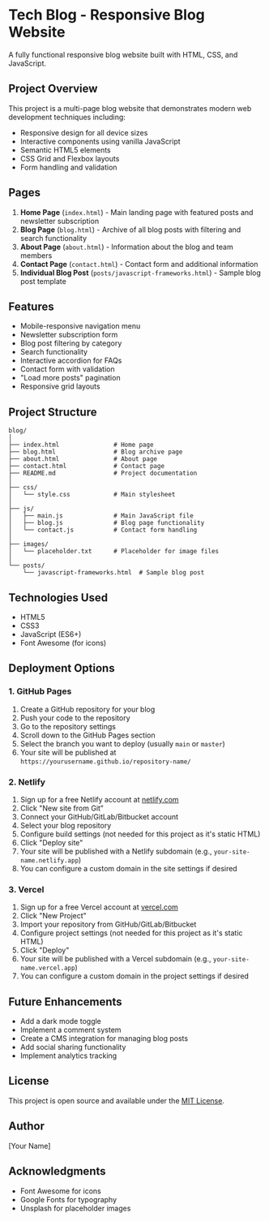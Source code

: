 # Tech Blog - Responsive Blog Website

A fully functional responsive blog website built with HTML, CSS, and JavaScript.

## Project Overview

This project is a multi-page blog website that demonstrates modern web development techniques including:

- Responsive design for all device sizes
- Interactive components using vanilla JavaScript
- Semantic HTML5 elements
- CSS Grid and Flexbox layouts
- Form handling and validation

## Pages

1. **Home Page** (`index.html`) - Main landing page with featured posts and newsletter subscription
2. **Blog Page** (`blog.html`) - Archive of all blog posts with filtering and search functionality
3. **About Page** (`about.html`) - Information about the blog and team members
4. **Contact Page** (`contact.html`) - Contact form and additional information
5. **Individual Blog Post** (`posts/javascript-frameworks.html`) - Sample blog post template

## Features

- Mobile-responsive navigation menu
- Newsletter subscription form
- Blog post filtering by category
- Search functionality
- Interactive accordion for FAQs
- Contact form with validation
- "Load more posts" pagination
- Responsive grid layouts

## Project Structure

```
blog/
│
├── index.html               # Home page
├── blog.html                # Blog archive page
├── about.html               # About page
├── contact.html             # Contact page
├── README.md                # Project documentation
│
├── css/
│   └── style.css            # Main stylesheet
│
├── js/
│   ├── main.js              # Main JavaScript file
│   ├── blog.js              # Blog page functionality
│   └── contact.js           # Contact form handling
│
├── images/
│   └── placeholder.txt      # Placeholder for image files
│
└── posts/
    └── javascript-frameworks.html  # Sample blog post
```

## Technologies Used

- HTML5
- CSS3
- JavaScript (ES6+)
- Font Awesome (for icons)

## Deployment Options

### 1. GitHub Pages

1. Create a GitHub repository for your blog
2. Push your code to the repository
3. Go to the repository settings
4. Scroll down to the GitHub Pages section
5. Select the branch you want to deploy (usually `main` or `master`)
6. Your site will be published at `https://yourusername.github.io/repository-name/`

### 2. Netlify

1. Sign up for a free Netlify account at [netlify.com](https://www.netlify.com/)
2. Click "New site from Git"
3. Connect your GitHub/GitLab/Bitbucket account
4. Select your blog repository
5. Configure build settings (not needed for this project as it's static HTML)
6. Click "Deploy site"
7. Your site will be published with a Netlify subdomain (e.g., `your-site-name.netlify.app`)
8. You can configure a custom domain in the site settings if desired

### 3. Vercel

1. Sign up for a free Vercel account at [vercel.com](https://vercel.com/)
2. Click "New Project"
3. Import your repository from GitHub/GitLab/Bitbucket
4. Configure project settings (not needed for this project as it's static HTML)
5. Click "Deploy"
6. Your site will be published with a Vercel subdomain (e.g., `your-site-name.vercel.app`)
7. You can configure a custom domain in the project settings if desired

## Future Enhancements

- Add a dark mode toggle
- Implement a comment system
- Create a CMS integration for managing blog posts
- Add social sharing functionality
- Implement analytics tracking

## License

This project is open source and available under the [MIT License](LICENSE).

## Author

[Your Name]

## Acknowledgments

- Font Awesome for icons
- Google Fonts for typography
- Unsplash for placeholder images
